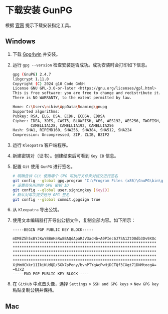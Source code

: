 # 下载安装 GunPG

根据 [官网](https://gnupg.org/) 提示下载安装指定工具。

## Windows

1. 下载 [Gpg4win](https://www.gpg4win.org/) 并安装。

1. 运行 `gpg --version` 检查安装是否成功。成功安装时会打印如下信息。

    ```bash
    gpg (GnuPG) 2.4.7
    libgcrypt 1.11.0
    Copyright (C) 2024 g10 Code GmbH
    License GNU GPL-3.0-or-later <https://gnu.org/licenses/gpl.html>
    This is free software: you are free to change and redistribute it.
    There is NO WARRANTY, to the extent permitted by law.

    Home: C:\Users\nikiw\AppData\Roaming\gnupg
    Supported algorithms:
    Pubkey: RSA, ELG, DSA, ECDH, ECDSA, EDDSA
    Cipher: IDEA, 3DES, CAST5, BLOWFISH, AES, AES192, AES256, TWOFISH,
            CAMELLIA128, CAMELLIA192, CAMELLIA256
    Hash: SHA1, RIPEMD160, SHA256, SHA384, SHA512, SHA224
    Compression: Uncompressed, ZIP, ZLIB, BZIP2
    ```

1. 运行 `Kleopatra` 客户端程序。

1. 新建密钥对（证书）。创建结束后可看到 `Key ID` 信息。

1. 配置 `Git` 使用 `GunPG` 进行签名。

    ```bash
    # 明确告诉 Git 使用哪个 GPG 可执行文件来对提交进行签名
    git config --global gpg.program "C:\Program Files (x86)\GnuPG\bin\gpg.exe"
    # 设置签名所用的 GPG 密钥 ID
    git config --global user.signingkey [KeyID]
    # 默认对每次提交进行 GPG 签名
    git config --global commit.gpgsign true
    ```

1. 从 `Kleopatra` 导出公钥。

1. 使用文本编辑器打开导出公钥文件，复制全部内容。如下所示：

    ```
    -----BEGIN PGP PUBLIC KEY BLOCK-----

    mDMEZ5h5xBYJKwYBBAHaRw8BAQdApaRJV3acHb+A0PIec6J7SA1ZtD0db3Dv9XOc
    ****************************************************************
    ****************************************************************
    ****************************************************************
    ****************************************************************
    ****************************************************************
    XjMmHCkkr11IkiKUdQD/SGk7pPony/bvnPTYqAcPwHjDCTQf3CXgt71DNMtocgA=
    =0Jx2
    -----END PGP PUBLIC KEY BLOCK-----
    ```

1. 在 `GitHub` 中点击头像，选择 `Settings` > `SSH and GPG keys` > `New GPG key` 粘贴复制公钥并保持。

## Mac
